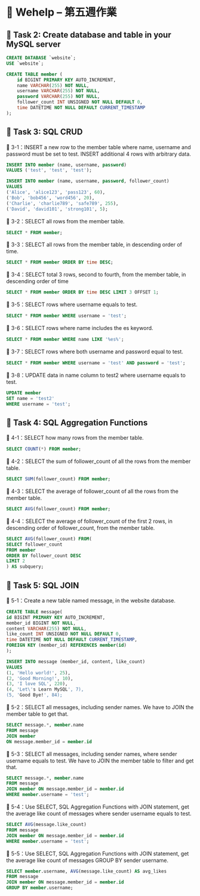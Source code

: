 # 📝 Wehelp – 第五週作業

## 📌 Task 2: Create database and table in your MySQL server

```sql
CREATE DATABASE `website`;
USE `website`;

CREATE TABLE member (
    id BIGINT PRIMARY KEY AUTO_INCREMENT,
    name VARCHAR(255) NOT NULL,
    username VARCHAR(255) NOT NULL,
    password VARCHAR(255) NOT NULL,
    follower_count INT UNSIGNED NOT NULL DEFAULT 0,
    time DATETIME NOT NULL DEFAULT CURRENT_TIMESTAMP
);
```

## 📌 Task 3: SQL CRUD

🔹 3-1：INSERT a new row to the member table where name, username and password must be set to test. INSERT additional 4 rows with arbitrary data.
```sql
INSERT INTO member (name, username, password) 
VALUES ('test', 'test', 'test');

INSERT INTO member (name, username, password, follower_count)
VALUES 
('Alice', 'alice123', 'pass123', 60),
('Bob', 'bob456', 'word456', 20),
('Charlie', 'charlie789', 'safe789', 255),
('David', 'david101', 'strong101', 5);
```
🔹 3-2：SELECT all rows from the member table.
```sql
SELECT * FROM member;
```
🔹 3-3：SELECT all rows from the member table, in descending order of time.
```sql
SELECT * FROM member ORDER BY time DESC;
```
🔹 3-4：SELECT total 3 rows, second to fourth, from the member table, in descending order
of time
```sql
SELECT * FROM member ORDER BY time DESC LIMIT 3 OFFSET 1;
```
🔹 3-5：SELECT rows where username equals to test.
```sql
SELECT * FROM member WHERE username = 'test';
```
🔹 3-6：SELECT rows where name includes the es keyword.
```sql
SELECT * FROM member WHERE name LIKE '%es%';
```
🔹 3-7：SELECT rows where both username and password equal to test.
```sql
SELECT * FROM member WHERE username = 'test' AND password = 'test';
```
🔹 3-8：UPDATE data in name column to test2 where username equals to test.
```sql
UPDATE member 
SET name = 'test2'
WHERE username = 'test';
```

## 📌 Task 4: SQL Aggregation Functions

🔹 4-1：SELECT how many rows from the member table.
```sql
SELECT COUNT(*) FROM member;
```
🔹 4-2：SELECT the sum of follower_count of all the rows from the member table.
```sql
SELECT SUM(follower_count) FROM member;
```
🔹 4-3：SELECT the average of follower_count of all the rows from the member table.
```sql
SELECT AVG(follower_count) FROM member;
```
🔹 4-4：SELECT the average of follower_count of the first 2 rows, in descending order of follower_count, from the member table.
```sql
SELECT AVG(follower_count) FROM(
SELECT follower_count
FROM member
ORDER BY follower_count DESC
LIMIT 2
) AS subquery;
```
## 📌 Task 5: SQL JOIN

🔹 5-1：Create a new table named message, in the website database.
```sql
CREATE TABLE message(
id BIGINT PRIMARY KEY AUTO_INCREMENT,
member_id BIGINT NOT NULL,
content VARCHAR(255) NOT NULL,
like_count INT UNSIGNED NOT NULL DEFAULT 0,
time DATETIME NOT NULL DEFAULT CURRENT_TIMESTAMP,
FOREIGN KEY (member_id) REFERENCES member(id)
);
```
```sql
INSERT INTO message (member_id, content, like_count)
VALUES
(1, 'Hello world!', 25),
(2, 'Good Morning!', 10),
(3, 'I love SQL', 220),
(4, 'Let\'s Learn MySQL', 7),
(5, 'Good Bye!', 84);
```
🔹 5-2：SELECT all messages, including sender names. We have to JOIN the member table to get that.
```sql
SELECT message.*, member.name
FROM message
JOIN member
ON message.member_id = member.id
```
🔹 5-3：SELECT all messages, including sender names, where sender username equals to test. We have to JOIN the member table to filter and get that.
```sql
SELECT message.*, member.name 
FROM message 
JOIN member ON message.member_id = member.id
WHERE member.username = 'test';
```
🔹 5-4：Use SELECT, SQL Aggregation Functions with JOIN statement, get the average like count of messages where sender username equals to test.
```sql
SELECT AVG(message.like_count) 
FROM message 
JOIN member ON message.member_id = member.id
WHERE member.username = 'test';
```
🔹 5-5：Use SELECT, SQL Aggregation Functions with JOIN statement, get the average like count of messages GROUP BY sender username.
```sql
SELECT member.username, AVG(message.like_count) AS avg_likes
FROM message 
JOIN member ON message.member_id = member.id
GROUP BY member.username;

